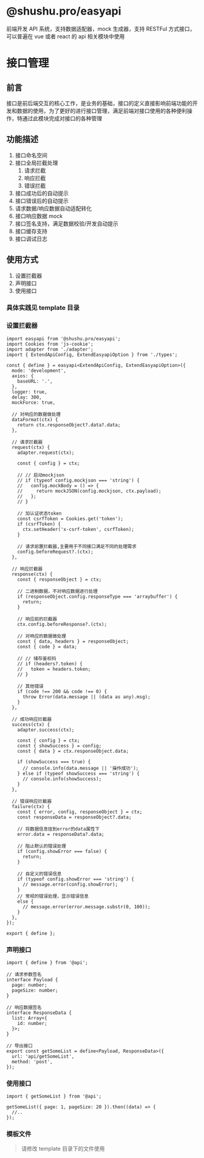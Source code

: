 # @shushu.pro/easyapi

前端开发 API 系统，支持数据适配器，mock 生成器，支持 RESTFul 方式接口，可以普遍在 vue 或者 react 的 api 相关模块中使用

# 接口管理

## 前言

接口是前后端交互的核心工作，是业务的基础，接口的定义直接影响前端功能的开发和数据的使用，为了更好的进行接口管理，满足前端对接口使用的各种便利操作，特通过此模块完成对接口的各种管理

## 功能描述

1. 接口命名空间
1. 接口全局拦截处理
   1. 请求拦截
   1. 响应拦截
   1. 错误拦截
1. 接口成功后的自动提示
1. 接口错误后的自动提示
1. 请求数据/响应数据自动适配转化
1. 接口响应数据 mock
1. 接口签名支持，满足数据校验/开发自动提示
1. 接口缓存支持
1. 接口调试日志

## 使用方式

1. 设置拦截器
2. 声明接口
3. 使用接口

### 具体实践见 template 目录

### 设置拦截器

```tsx
import easyapi from '@shushu.pro/easyapi';
import Cookies from 'js-cookie';
import adapter from './adapter';
import { ExtendApiConfig, ExtendEasyapiOption } from './types';

const { define } = easyapi<ExtendApiConfig, ExtendEasyapiOption>({
  mode: 'development',
  axios: {
    baseURL: '.',
  },
  logger: true,
  delay: 300,
  mockForce: true,

  // 对响应的数据做处理
  dataFormat(ctx) {
    return ctx.responseObject?.data?.data;
  },

  // 请求拦截器
  request(ctx) {
    adapter.request(ctx);

    const { config } = ctx;

    // // 启动mockjson
    // if (typeof config.mockjson === 'string') {
    //   config.mockBody = () => {
    //     return mockJSON(config.mockjson, ctx.payload);
    //   };
    // }

    // 加认证状态token
    const csrfToken = Cookies.get('token');
    if (csrfToken) {
      ctx.setHeader('x-csrf-token', csrfToken);
    }

    // 请求前置拦截器,主要用于不同接口满足不同的处理需求
    config.beforeRequest?.(ctx);
  },

  // 响应拦截器
  response(ctx) {
    const { responseObject } = ctx;

    // 二进制数据，不对响应数据进行处理
    if (responseObject.config.responseType === 'arraybuffer') {
      return;
    }

    // 响应前的拦截器
    ctx.config.beforeResponse?.(ctx);

    // 对响应的数据做处理
    const { data, headers } = responseObject;
    const { code } = data;

    // // 储存鉴权码
    // if (headers?.token) {
    //   token = headers.token;
    // }

    // 其他错误
    if (code !== 200 && code !== 0) {
      throw Error(data.message || (data as any).msg);
    }
  },

  // 成功响应拦截器
  success(ctx) {
    adapter.success(ctx);

    const { config } = ctx;
    const { showSuccess } = config;
    const { data } = ctx.responseObject.data;

    if (showSuccess === true) {
      // console.info(data.message || '操作成功');
    } else if (typeof showSuccess === 'string') {
      // console.info(showSuccess);
    }
  },

  // 错误响应拦截器
  failure(ctx) {
    const { error, config, responseObject } = ctx;
    const responseData = responseObject?.data;

    // 将数据信息挂到error的data属性下
    error.data = responseData?.data;

    // 阻止默认的错误处理
    if (config.showError === false) {
      return;
    }

    // 自定义的错误信息
    if (typeof config.showError === 'string') {
      // message.error(config.showError);
    }
    // 常规的错误处理，显示错误信息
    else {
      // message.error(error.message.substr(0, 100));
    }
  },
});

export { define };
```

### 声明接口

```tsx
import { define } from '@api';

// 请求参数签名
interface Payload {
  page: number;
  pageSize: number;
}

// 响应数据签名
interface ResponseData {
  list: Array<{
    id: number;
  }>;
}

// 导出接口
export const getSomeList = define<Payload, ResponseData>({
  url: 'api/getSomeList',
  method: 'post',
});
```

### 使用接口

```tsx
import { getSomeList } from '@api';

getSomeList({ page: 1, pageSize: 20 }).then((data) => {
  //..
});
```

### 模板文件

> 请修改 template 目录下的文件使用
